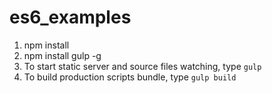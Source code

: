 es6_examples
============
1. npm install
1. npm install gulp -g
1. To start static server and source files watching, type ```gulp```
1. To build production scripts bundle, type ```gulp build```
